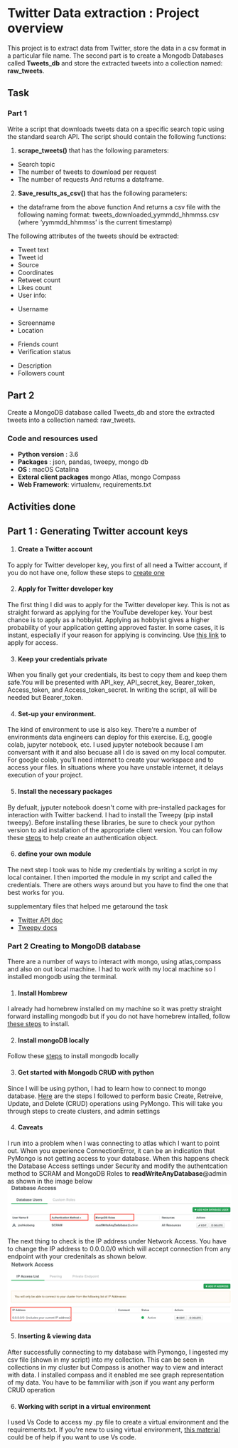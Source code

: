 # Twitter Data extraction : Project overview

This project is to extract data from Twitter, store the data in a csv format in a particular file name. The second part is to create a Mongodb Databases called **Tweets_db** and store the extracted tweets into a collection named: **raw_tweets**.

## Task
### Part 1
Write a script that downloads tweets data on a specific search topic using the standard search API. The script should contain the following functions: 
1)	**scrape_tweets()** that has the following parameters:
*	Search topic
*	The number of tweets to download per request
*	The number of requests
And returns a dataframe.

2)	**Save_results_as_csv()** that has the following parameters:
*	the dataframe from the above function
And returns a csv file with the following naming format:
tweets_downloaded_yymmdd_hhmmss.csv (where ‘yymmdd_hhmmss’ is the current 	timestamp)     

The following attributes of the tweets should be extracted:
* Tweet text
* Tweet id
*	Source
*	Coordinates
*	Retweet count
*	Likes count
*	User info:
 - Username
 +	Screenname
 + Location
 -	Friends count
 - Verification status
 +	Description
 +	Followers count

## Part 2
Create a MongoDB database called Tweets_db and store the extracted tweets into a 	collection named: raw_tweets.

### Code and resources used
+ **Python version** : 3.6
+ **Packages** : json, pandas, tweepy, mongo db
+ **OS** : macOS Catalina
+ **Exteral client packages** mongo Atlas, mongo Compass
+ **Web Framework**: virtualenv, requirements.txt

## Activities done
## Part 1 : Generating Twitter account keys

1. #### Create a Twitter account
To apply for Twitter developer key, you first of all need a Twitter account, if you do not have one, follow these steps to [create one](https://help.twitter.com/en/using-twitter/create-twitter-account)

2. #### Apply for Twitter developer key
The first thing I did was to apply for the Twitter developer key. This is not as straight forward as applying for the YouTube developer key. Your best chance is to apply as a hobbyist. Applying as hobbyist gives a higher probability of your application getting approved faster. In some cases, it is instant, especially if your reason for applying is convincing. Use [this link](https://developer.twitter.com/en/apply-for-access) to apply for access.

3. #### Keep your credentials private
When you finally get your credentials, its best to copy them and keep them safe.You will be presented with API_key, API_secret_key, Bearer_token, Access_token, and Access_token_secret. In writing the script, all will be needed but Bearer_token.

4. #### Set-up your environment.
The kind of environment to use is also key. There're a number of environments data engineers can deploy for this exercise. E.g, google colab, jupyter notebook, etc. I used jupyter notebook because I am conversant with it and also becuase all I do is saved on my local computer. For google colab, you'll need internet to create your workspace and to access your files. In situations where you have unstable internet, it delays execution of your project.

5.  #### Install the necessary packages 
By defualt, jyputer notebook doesn't come with pre-installed packages for interaction with Twitter backend. I had to install the Tweepy (pip install tweepy). Before installing these libraries, be sure to check your python version to aid installation of the appropriate client version. You can follow these [steps](https://www.toptal.com/python/twitter-data-mining-using-python) to help create an authentication object. 

6. #### define your own module
The next step I took was to hide my credentials by writing a script in my local container. I then imported the module in my script and called the credentials. There are others ways around but you have to find the one that best works for you.

supplementary files that helped me getaround the task
* [Twitter API doc](https://developer.twitter.com/en/docs/twitter-api/v1/tweets/search/api-reference/get-search-tweets)
* [Tweepy docs](http://docs.tweepy.org/en/latest/api.html)

### Part 2 Creating to MongoDB database
There are a number of ways to interact with mongo, using atlas,compass and also on out local machine. I had to work with my local machine so I installed mongodb using the terminal. 

1. #### Install Hombrew
I already had homebrew installed on my machine so it was pretty straight forward installing mongodb but if you do not have homebrew intalled, follow [these steps](https://docs.brew.sh/Installation) to install.

2. #### Install mongoDB locally
Follow these [steps](https://docs.mongodb.com/manual/tutorial/install-mongodb-on-os-x/) to install mongodb locally

3. #### Get started with Mongodb CRUD with python
Since I will be using python, I had to learn how to connect to mongo database. [Here](https://www.mongodb.com/blog/post/getting-started-with-python-and-mongodb) are the steps I followed to perform basic Create, Retreive, Update, and Delete (CRUD) operations using PyMongo. This will take you through steps to create clusters, and admin settings

4. #### Caveats
I run into a problem when I was connecting to atlas which I want to point out. When you experience ConnectionError, it can be an indication that PyMongo is not getting access to your database. When this happens check the Database Access settings under Security and modify the authentcation method to SCRAM and MongoDB Roles to **readWriteAnyDatabase**@admin as shown in the image below
![Alt text](https://github.com/NiiJoshua/Twitter_eti/blob/main/Scram.png)

The next thing to check is the IP address under Network Access. You have to change the IP address to 0.0.0.0/0 which will accept connection from any endpoint with your credenitals as shown below.
![Alt text](https://github.com/NiiJoshua/Twitter_eti/blob/main/Screm.png)

5. #### Inserting & viewing data
After successfully connecting to my database with Pymongo, I ingested my csv file (shown in my script) into my collection. This can be seen in collections in my cluster but Compass is another way to view and interact with data. I installed compass and it enabled me see graph representation of my data. You have to be fammiliar with json if you want any perform CRUD operation

6. #### Working with script in a virtual environment
I used Vs Code to access my .py file to create a virtual environment and the requirements.txt. If you're new to using virtual environment, [this material](https://code.visualstudio.com/docs/python/python-tutorial) could be of help if you want to use Vs code.

